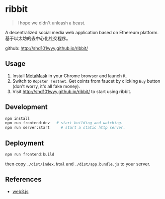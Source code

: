 # ribbit

> I hope we didn't unleash a beast.

A decentralized social media web application based on Ethereum platform.  
基于以太坊的去中心化社交程序。

github: http://shd101wyy.github.io/ribbit/

## Usage

1.  Install [MetaMask](https://metamask.io/) in your Chrome browser and launch it.
2.  Switch to `Ropsten Testnet`. Get coints from faucet by clicking `Buy` button (don't worry, it's all fake money).
3.  Visit http://shd101wyy.github.io/ribbit/ to start using ribbit.

## Development

```bash
npm install 
npm run frontend:dev   # start building and watching.
npm run server:start     # start a static http server.
```

## Deployment

```bash
npm run frontend:build
```

then copy `./dist/index.html` and `./dist/app.bundle.js` to your server.

## References

* [web3.js](https://web3js.readthedocs.io/en/1.0/)
